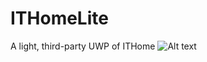 # ITHomeLite
A light, third-party UWP of ITHome
![Alt text](https://github.com/nerocui/ITHomeLite/blob/master/IThome%20Lite.png)
